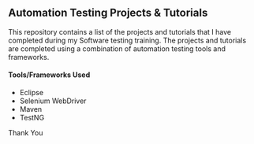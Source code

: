 <h2>Automation Testing Projects & Tutorials</h2>
<p>This repository contains a list of the projects and tutorials that I have completed during my Software testing training. The projects and tutorials are completed using a combination of automation testing tools and frameworks.</p>

 <h4>Tools/Frameworks Used</h4>
 <ul>
  <li>Eclipse</li>
  <li>Selenium WebDriver</li>
  <li>Maven</li>
  <li>TestNG</li>
 </ul>
 
 <p>Thank You</p>

